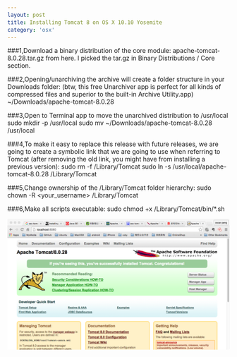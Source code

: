 ```yaml
---
layout: post
title: Installing Tomcat 8 on OS X 10.10 Yosemite
category: 'osx'
---
```


###1,Download a binary distribution of the core module: apache-tomcat-8.0.28.tar.gz from here. I picked the tar.gz in Binary Distributions / Core section.

###2,Opening/unarchiving the archive will create a folder structure in your Downloads folder: (btw, this free Unarchiver app is perfect for all kinds of compressed files and superior to the built-in Archive Utility.app)
~/Downloads/apache-tomcat-8.0.28

###3,Open to Terminal app to move the unarchived distribution to /usr/local
sudo mkdir -p /usr/local
sudo mv ~/Downloads/apache-tomcat-8.0.28 /usr/local

###4,To make it easy to replace this release with future releases, we are going to create a symbolic link that we are going to use when referring to Tomcat (after removing the old link, you might have from installing a previous version):
sudo rm -f /Library/Tomcat
sudo ln -s /usr/local/apache-tomcat-8.0.28 /Library/Tomcat

###5,Change ownership of the /Library/Tomcat folder hierarchy:
sudo chown -R <your_username> /Library/Tomcat

###6,Make all scripts executable:
sudo chmod +x /Library/Tomcat/bin/*.sh

<img src="/images/tomcat8.png">